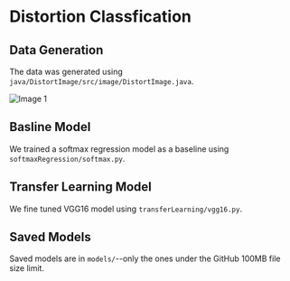 # Distortion Classfication

## Data Generation
The data was generated using `java/DistortImage/src/image/DistortImage.java`.

![Image 1]("sampleImages/00000007.0.organism.jpg")

## Basline Model
We trained a softmax regression model as a baseline using `softmaxRegression/softmax.py`.

## Transfer Learning Model
We fine tuned VGG16 model using `transferLearning/vgg16.py`.

## Saved Models
Saved models are in `models/`--only the ones under the GitHub 100MB file size limit.